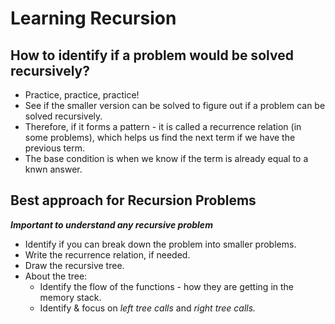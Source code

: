 <h1>Learning Recursion</h1>

<h2>How to identify if a problem would be solved recursively?</h2>

- Practice, practice, practice!
- See if the smaller version can be solved to figure out if a problem can be solved recursively.
- Therefore, if it forms a pattern - it is called a recurrence relation (in some problems), which helps us find the next term if we have the previous term.
- The base condition is when we know if the term is already equal to a knwn answer.

<h2>Best approach for Recursion Problems</h2>

**_Important to understand any recursive problem_**

- Identify if you can break down the problem into smaller problems.
- Write the recurrence relation, if needed.
- Draw the recursive tree.
- About the tree:
  - Identify the flow of the functions - how they are getting in the memory stack.
  - Identify & focus on _left tree calls_ and _right tree calls._

